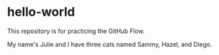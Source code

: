 # hello-world
This repository is for practicing the GitHub Flow.

My name's Julie and I have three cats named Sammy, Hazel, and Diego.
